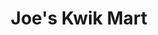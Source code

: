 ---
title: "Joe's Kwik Mart"
url: /north-charleston/joes-kwik-mart-dorchester-road/
shop: Lebensmittel
---